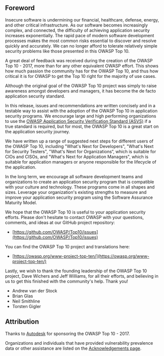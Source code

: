 ## Foreword

Insecure software is undermining our financial, healthcare, defense, energy, and other critical infrastructure. As our software becomes increasingly complex, and connected, the difficulty of achieving application security increases exponentially. The rapid pace of modern software development processes makes the most common risks essential to discover and resolve quickly and accurately. We can no longer afford to tolerate relatively simple security problems like those presented in this OWASP Top 10.

A great deal of feedback was received during the creation of the OWASP Top 10 - 2017, more than for any other equivalent OWASP effort. This shows how much passion the community has for the OWASP Top 10, and thus how critical it is for OWASP to get the Top 10 right for the majority of use cases.

Although the original goal of the OWASP Top 10 project was simply to raise awareness amongst developers and managers, it has become the de facto application security standard. 

In this release, issues and recommendations are written concisely and in a testable way to assist with the adoption of the OWASP Top 10 in application security programs. We encourage large and high performing organizations to use the [OWASP Application Security Verification Standard (ASVS)](https://owasp.org/www-project-application-security-verification-standard/) if a true standard is required, but for most, the OWASP Top 10 is a great start on the application security journey.

We have written up a range of suggested next steps for different users of the OWASP Top 10, including "What's Next for Developers", "What's Next for Security Testers", "What's Next for Organizations“, which is suitable for CIOs and CISOs, and "What's Next for Application Managers", which is suitable for application managers or anyone responsible for the lifecycle of the application.

In the long term, we encourage all software development teams and organizations to create an application security program that is compatible with your culture and technology. These programs come in all shapes and sizes. Leverage your organization's existing strengths to measure and improve your application security program using the Software Assurance Maturity Model.

We hope that the OWASP Top 10 is useful to your application security efforts. Please don't hesitate to contact OWASP with your questions, comments, and ideas at our GitHub project repository:

* [https://github.com/OWASP/Top10/issues](https://github.com/OWASP/Top10/issues)

You can find the OWASP Top 10 project and translations here:

* [https://owasp.org/www-project-top-ten/](https://owasp.org/www-project-top-ten/)

Lastly, we wish to thank the founding leadership of the OWASP Top 10 project, Dave Wichers and Jeff Williams, for all their efforts, and believing in us to get this finished with the community's help. Thank you!

* Andrew van der Stock
* Brian Glas
* Neil Smithline
* Torsten Gigler

## Attribution
Thanks to [Autodesk](https://www.autodesk.com) for sponsoring the OWASP Top 10 - 2017.

Organizations and individuals that have provided vulnerability prevalence data or other assistance are listed on the [Acknowledgements page](0xd1-data-contributors.md).
